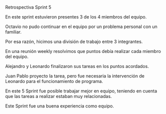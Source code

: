 ﻿Retrospectiva Sprint 5

En este sprint estuvieron presentes 3 de los 4 miembros del equipo.

Octavio no pudo continuar en el equipo por un problema personal con un familiar.

Por esa razón, hicimos una división de trabajo entre 3 integrantes.

En una reunión weekly resolvimos que puntos debía realizar cada miembro del equipo.

Alejandro y Leonardo finalizaron sus tareas en los puntos acordados.

Juan Pablo proyecto la tarea, pero fue necesaria la intervención de Leonardo para el funcionamiento de programa.

En este 5 Sprint fue posible trabajar mejor en equipo, teniendo en cuenta que las tareas a realizar estaban muy relacionadas.

Este Sprint fue una buena experiencia como equipo.
